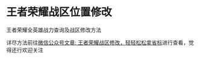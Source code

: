# 王者荣耀战区位置修改
王者荣耀全英雄战力查询及战区修改方法

详尽方法前往[微信公众号文章: 王者荣耀战区修改，轻轻松松拿省标](https://mp.weixin.qq.com/s/Hvg66sGFVb0Sz6Z5fbUcpw)进行查看，觉得还行欢迎关注
